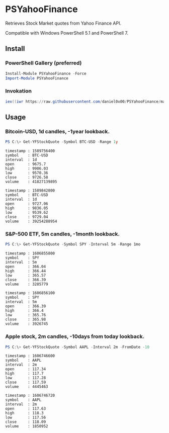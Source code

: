 # PSYahooFinance

Retrieves Stock Market quotes from Yahoo Finance API. 

Compatible with Windows PowerShell 5.1 and PowerShell 7.

## Install

### PowerShell Gallery (preferred)
```powershell
Install-Module PSYahooFinance -Force
Import-Module PSYahooFinance
```

### Invokation
```powershell
iex((iwr https://raw.githubusercontent.com/daniel0x00/PSYahooFinance/main/Get-YFStockQuote.ps1 -UseBasicParsing).content)
```

## Usage

### Bitcoin-USD, 1d candles, -1year lookback.
```powershell
PS C:\> Get-YFStockQuote -Symbol BTC-USD -Range 1y
```
```console
timestamp : 1589756400
symbol    : BTC-USD
interval  : 1d
open      : 9675.7
high      : 9906.03
low       : 9570.36
close     : 9726.58
volume    : 41827139895

timestamp : 1589842800
symbol    : BTC-USD
interval  : 1d
open      : 9727.06
high      : 9836.05
low       : 9539.62
close     : 9729.04
volume    : 39254288954
```

### S&P-500 ETF, 5m candles, -1month lookback.
```powershell
PS C:\> Get-YFStockQuote -Symbol SPY -Interval 5m -Range 1mo
```
```console
timestamp : 1606855800
symbol    : SPY
interval  : 5m
open      : 366.04
high      : 366.44
low       : 365.57
close     : 366.39
volume    : 3285779

timestamp : 1606856100
symbol    : SPY
interval  : 5m
open      : 366.39
high      : 366.4
low       : 365.76
close     : 365.98
volume    : 3926745
```

### Apple stock, 2m candles, -10days from today lookback.
```powershell
PS C:\> Get-YFStockQuote -Symbol AAPL -Interval 2m -FromDate -10
```
```console
timestamp : 1606746600
symbol    : AAPL
interval  : 2m
open      : 117.34
high      : 117.7
low       : 117.28
close     : 117.59
volume    : 4445463

timestamp : 1606746720
symbol    : AAPL
interval  : 2m
open      : 117.63
high      : 118.3
low       : 117.56
close     : 118.09
volume    : 1850952
```
        